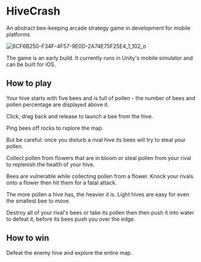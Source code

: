 # HiveCrash
An abstract bee-keeping arcade strategy game in development for mobile platforms

![6CF6B250-F34F-4F57-9E0D-2A74E75F25E4_1_102_o](https://user-images.githubusercontent.com/69108995/199711586-8c476f00-0bf5-4a3c-a481-24830eccbb8f.jpeg)


The game is an early build. It currently runs in Unity's mobile simulator and can be built for iOS.

## How to play

Your hive starts with five bees and is full of pollen - the number of bees and pollen percentage are displayed above it.

Click, drag back and release to launch a bee from the hive.

Ping bees off rocks to rxplore the map. 

But be careful: once you disturb a rival hive its bees will try to steal your pollen.

Collect pollen from flowers that are in bloom or steal pollen from your rival to replenish the health of your hive.

Bees are vulnerable while collecting pollen from a flower. Knock your rivals onto a flower then hit them for a fatal attack.

The more pollen a hive has, the heavier it is. Light hives are easy for even the smallest bee to move.

Destroy all of your rival's bees or take its pollen then then push it into water to defeat it, before its bees push you over the edge.

## How to win

Defeat the enemy hive and explore the entire map.

